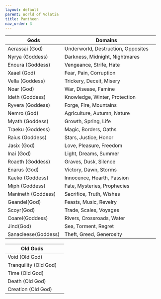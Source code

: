 ```yaml
---
layout: default
parent: World of Volatia
title: Pantheon
nav_order: 3
---
```


| Gods                 | Domains                            |     |
| -------------------- | ---------------------------------- | --- |
| Aerassai (God)    | Underworld, Destruction, Opposites |     |
| Nyrya (Goddess)   | Darkness, Midnight, Nightmares     |     |
| Enoura (Goddess)  | Vengeance, Strife, Hate            |     |
| Xaael (God)       | Fear, Pain, Corruption             |     |
| Vella (Goddess)   | Trickery, Deceit, Misery           |     |
| Noar (God)        | War, Disease, Famine               |     |
| Ideth (Goddess)   | Knowledge, Winter, Protection      |     |
| Ryvera (Goddess)  | Forge, Fire, Mountains             |     |
| Nemro (God)       | Agriculture, Autumn, Nature        |     |
| Myath (Goddess)   | Growth, Spring, Life               |     |
| Traeku (Goddess)  | Magic, Borders, Oaths              |     |
| Raius (Goddess)   | Stars, Justice, Honor              |     |
| Jasix (God)       | Love, Pleasure, Freedom            |     |
| Inai (God)        | Light, Dreams, Summer              |     |
| Roaeth (Goddess)  | Graves, Dusk, Silence              |     |
| Enarus (God)      | Victory, Dawn, Storms              |     |
| Kaeko (Goddess)   | Innocence, Hearth, Passion         |     |
| Miph (Goddess)    | Fate, Mysteries, Prophecies        |     |
| Manineth (Goddess)| Sacrifice, Truth, Wishes           |     |
| Geandel(God)      | Feasts, Music, Revelry             |     |
| Scoyr(God)        | Trade, Scales, Voyages             |     |
| Coarel(Goddess)   | Rivers, Crossroads, Water          |     |
| Jind(God)         | Sea, Torment, Regret               |     |
| Sanacleese(Goddess)| Theft, Greed, Generosity          |     |

| Old Gods                  |     |
| ------------------------- | --- |
| Void (Old God)       |     |
| Tranquility (Old God)|     |
| Time (Old God)       |     |
| Death (Old God)      |     |
| Creation (Old God)   |     |
